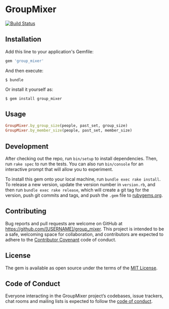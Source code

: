 # GroupMixer

[![Build Status](https://travis-ci.org/iwtn/group_mixer.svg?branch=master)](https://travis-ci.org/iwtn/group_mixer.svg?branch=master)

## Installation

Add this line to your application's Gemfile:

```ruby
gem 'group_mixer'
```

And then execute:

    $ bundle

Or install it yourself as:

    $ gem install group_mixer

## Usage

```ruby
GroupMixer.by_group_size(people, past_set, group_size)
GroupMixer.by_member_size(people, past_set, member_size)
```

## Development

After checking out the repo, run `bin/setup` to install dependencies. Then, run `rake spec` to run the tests. You can also run `bin/console` for an interactive prompt that will allow you to experiment.

To install this gem onto your local machine, run `bundle exec rake install`. To release a new version, update the version number in `version.rb`, and then run `bundle exec rake release`, which will create a git tag for the version, push git commits and tags, and push the `.gem` file to [rubygems.org](https://rubygems.org).

## Contributing

Bug reports and pull requests are welcome on GitHub at https://github.com/[USERNAME]/group_mixer. This project is intended to be a safe, welcoming space for collaboration, and contributors are expected to adhere to the [Contributor Covenant](http://contributor-covenant.org) code of conduct.

## License

The gem is available as open source under the terms of the [MIT License](https://opensource.org/licenses/MIT).

## Code of Conduct

Everyone interacting in the GroupMixer project’s codebases, issue trackers, chat rooms and mailing lists is expected to follow the [code of conduct](https://github.com/[USERNAME]/group_mixer/blob/master/CODE_OF_CONDUCT.md).
